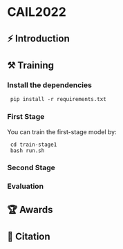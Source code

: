 # CAIL2022

## ⚡ Introduction

## ⚒️ Training
### Install the dependencies
```
 pip install -r requirements.txt
```

### First Stage
You can train the first-stage model by:

```
 cd train-stage1
 bash run.sh
```
### Second Stage

### Evaluation

## 🏆 Awards

## 📕 Citation
